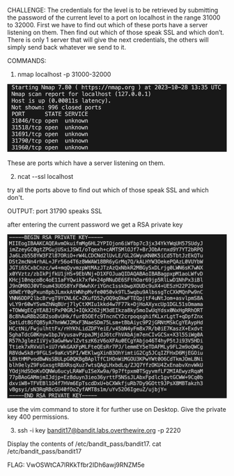 CHALLENGE: The credentials for the level is to be retrieved by submitting the password of the current level to a port on localhost in the range 31000 to 32000. First we have to find out which of these ports have a server listening on them. Then find out which of those speak SSL and which don’t. There is only 1 server that will give the next credentials, the others will simply send back whatever we send to it.

COMMANDS: 
1. nmap localhost -p 31000-32000

![Alt text](<Screenshot 2023-10-28 at 7.11.04 PM.png>)

These are ports which have a server listening on them.

2. ncat --ssl localhost <portnumber>

try all the ports above to find out which of those speak SSL and which don't.

OUTPUT: port 31790 speaks SSL

after entering the current password we get a RSA private key

![Alt text](<Screenshot 2023-10-28 at 7.29.55 PM.png>) 

use the vim command to store it for further use on Desktop. Give the private key 400 permissions.

3. ssh -i key bandit17@bandit.labs.overthewire.org -p 2220

Display the contents of /etc/bandit_pass/bandit17.
cat /etc/bandit_pass/bandit17

FLAG: VwOSWtCA7lRKkTfbr2IDh6awj9RNZM5e


